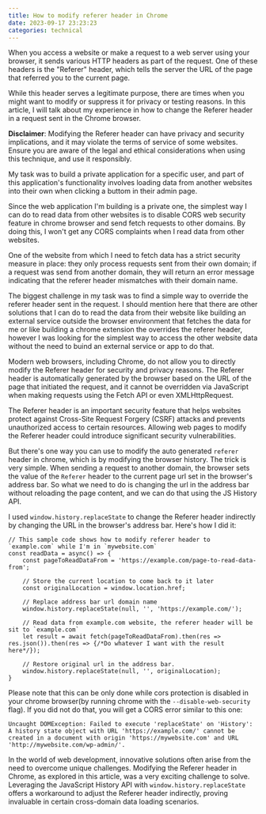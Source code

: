 ```yaml
---
title: How to modify referer header in Chrome
date: 2023-09-17 23:23:23
categories: technical
---
```


When you access a website or make a request to a web server using your browser, it sends various HTTP headers as part of the request. One of these headers is the "Referer" header, which tells the server the URL of the page that referred you to the current page.

While this header serves a legitimate purpose, there are times when you might want to modify or suppress it for privacy or testing reasons. In this article, I will talk about my experience in how to change the Referer header in a request sent in the Chrome browser.

<!--more-->

**Disclaimer**: Modifying the Referer header can have privacy and security implications, and it may violate the terms of service of some websites. Ensure you are aware of the legal and ethical considerations when using this technique, and use it responsibly.

My task was to build a private application for a specific user, and part of this application's functionality involves loading data from another websites into their own when clicking a buttom in their admin page.

Since the web application I'm building is a private one, the simplest way I can do to read data from other websites is to disable CORS web security feature in chrome browser and send fetch requests to other domains. By doing this, I won't get any CORS complaints when I read data from other websites.

One of the website from which I need to fetch data has a strict security measure in place: they only process requests sent from their own domain; if a request was send from another domain, they will return an error message indicating that the referer header mismatches with their domain name.

The biggest challenge in my task was to find a simple way to override the referer header sent in the request. I should mention here that there are other solutions that I can do to read the data from their website like building an external service outside the browser environment that fetches the data for me or like building a chrome extension the overrides the referer header, however I was looking for the simplest way to access the other website data without the need to buind an external service or app to do that.

Modern web browsers, including Chrome, do not allow you to directly modify the Referer header for security and privacy reasons. The Referer header is automatically generated by the browser based on the URL of the page that initiated the request, and it cannot be overridden via JavaScript when making requests using the Fetch API or even XMLHttpRequest.

The Referer header is an important security feature that helps websites protect against Cross-Site Request Forgery (CSRF) attacks and prevents unauthorized access to certain resources. Allowing web pages to modify the Referer header could introduce significant security vulnerabilities.

But there's one way you can use to modify the auto generated `referer` header in chrome, which is by modifying the browser history. The trick is very simple. When sending a request to another domain, the browser sets the value of the `Referer` header to the current page url set in the browser's address bar. So what we need to do is changing the url in the address bar without reloading the page content, and we can do that using the JS History API.

I used `window.history.replaceState` to change the Referer header indirectly by changing the URL in the browser's address bar. Here's how I did it:

```JS
// This sample code shows how to modify referer header to `example.com` while I'm in `mywebsite.com`
const readData = async() => {
    const pageToReadDataFrom = 'https://example.com/page-to-read-data-from';
    
    // Store the current location to come back to it later
    const originalLocation = window.location.href;

    // Replace address bar url domain name
    window.history.replaceState(null, '', 'https://example.com/');

    // Read data from example.com website, the referer header will be sit to `example.com`
    let result = await fetch(pageToReadDataFrom).then(res => res.json()).then(res => {/*Do whatever I want with the result here*/});

    // Restore original url in the address bar.
    window.history.replaceState(null, '', originalLocation);
}
```

Please note that this can be only done while cors protection is disabled in your chrome browser(by running chrome with the `--disable-web-security` flag). If you did not do that, you will get a CORS error similar to this one:
```
Uncaught DOMException: Failed to execute 'replaceState' on 'History': A history state object with URL 'https://example.com/' cannot be created in a document with origin 'https://mywebsite.com' and URL 'http://mywebsite.com/wp-admin/'.
```

In the world of web development, innovative solutions often arise from the need to overcome unique challenges. Modifying the Referer header in Chrome, as explored in this article, was a very exciting challenge to solve. Leveraging the JavaScript History API with `window.history.replaceState` offers a workaround to adjust the Referer header indirectly, proving invaluable in certain cross-domain data loading scenarios.